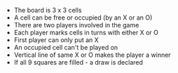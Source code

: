 - The board is 3 x 3 cells
- A cell can be free or occupied (by an X or an O)
- There are two players involved in the game
- Each player marks cells in turns with either X or O
- First player can only put an X
- An occupied cell can't be played on
- Vertical line of same X or O makes the player a winner
- If all 9 squares are filled - a draw is declared
